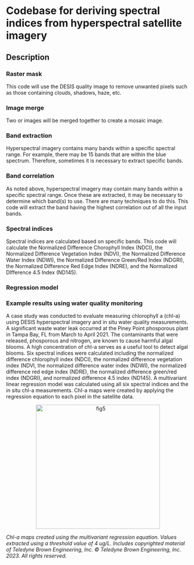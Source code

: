 # **Codebase for deriving spectral indices from hyperspectral satellite imagery**

## **Description**


### **Raster mask**
This code will use the DESIS quality image to remove unwanted pixels such as those containing clouds, shadows, haze, etc. 

### **Image merge**
Two or images will be merged together to create a mosaic image. 

### **Band extraction**
Hyperspectral imagery contains many bands within a specific spectral range. For example, there may be 15 bands that are within the blue spectrum. Therefore, sometimes it is necessary to extract specific bands.

### **Band correlation**
As noted above, hyperspectral imagery may contain many bands within a specific spectral range. Once these are extracted, it may be necessary to determine which band(s) to use. There are many techniques to do this. This code will extract the band having the highest correlation out of all the input bands. 

### **Spectral indices**
Spectral indices are calculated based on specific bands. This code will calculate the Normalized Difference Chorophyll Index (NDCI), the Normalized Difference Vegetation Index (NDVI), the Normalized Difference Water Index (NDWI), the Normalized Difference Green/Red Index (NDGRI), the Normalized Difference Red Edge Index (NDRE), and the Normalized DIfference 4.5 Index (ND145).   

### **Regression model**


### **Example results using water quality monitoring**

A case study was conducted to evaluate measuring chlorophyll a (chl-a) using DESIS hyperspectral imagery and in situ water quality measurements. A significant waste water leak occurred at the Piney Point phosporous plant in Tampa Bay, FL from March to April 2021. The contaminants that were released, phosporous and nitrogen, are known to cause harmful algal blooms. A high concentration of chl-a serves as a useful tool to detect algal blooms. Six spectral indices were calculated including the normalized difference chlorophyll index (NDCI), the normalized difference vegetation index (NDVI, the normalized difference water index (NDWI), 
the normalized difference red edge index (NDRE), the normalized difference green/red index (NDGRI), and normalized difference 4.5 index (ND145). A multivariant linear regression model was calculated using all six spectral indices and the in situ chl-a measurements. Chl-a maps were created by applying the regression equation to each pixel in the satellite data. 

<p align="center">
<img width="340" alt="fig5" src="https://github.com/NASA-IMPACT/csda-piney-point-waterquality/assets/56319064/92d40f4a-c792-45db-8858-f7b5b5336a33">
</p>
<p>
  <em>Chl-a maps created using the multivariant regression equation. Values extracted using a threshold value of 4 ug/L. Includes copyrighted material of Teledyne Brown Engineering, Inc. © Teledyne Brown Engineering, Inc. 2023. All rights reserved. </em>
</p>
